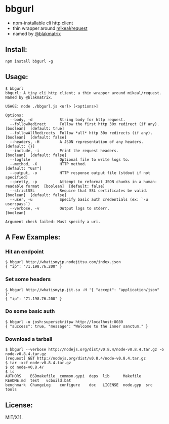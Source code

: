 # bbgurl

* npm-installable cli http client
* thin wrapper around [mikeal/request](https://github.com/mikeal/request)
* named by [@blakmatrix](https://github.com/blakmatrix)

## Install:

    npm install bbgurl -g

## Usage:

```
$ bbgurl 
bbgurl: A tiny cli http client; a thin wrapper around mikeal/request. Named by @blakmatrix.

USAGE: node ./bbgurl.js <url> [<options>]

Options:
  --body, -d            String body for http request.                             
  --followRedirect      Follow the first http 30x redirect (if any).                [boolean]  [default: true]
  --followAllRedirects  Follow *all* http 30x redirects (if any).                   [boolean]  [default: false]
  --headers, -H         A JSON representation of any headers.                       [default: {}]
  --include, -i         Print the request headers.                                  [boolean]  [default: false]
  --logfile             Optional file to write logs to.                           
  --method, -X          HTTP method.                                                [default: "GET"]
  --output, -o          HTTP response output file (stdout if not specified)       
  --pretty, -p          Attempt to reformat JSON chunks in a human-readable format  [boolean]  [default: false]
  --strictSSL           Require that SSL certificates be valid.                     [boolean]  [default: false]
  --user, -u            Specify basic auth credentials (ex: `-u user:pass`)       
  --verbose, -v         Output logs to stderr.                                      [boolean]

Argument check failed: Must specify a uri.
```

## A Few Examples:

### Hit an endpoint

```
$ bbgurl http://whatismyip.nodejitsu.com/index.json
{ "ip": "71.198.76.200" }
```

### Set some headers

```
$ bbgurl http://whatismyip.jit.su -H '{ "accept": "application/json" }'
{ "ip": "71.198.76.200" }
```

### Do some basic auth

```
$ bbgurl -u josh:supersekritpw http://localhost:8080
{ "success": true, "message": "Welcome to the inner sanctum." }
```

### Download a tarball

```
$ bbgurl --verbose http://nodejs.org/dist/v0.8.4/node-v0.8.4.tar.gz -o node-v0.8.4.tar.gz
[request] GET http://nodejs.org/dist/v0.8.4/node-v0.8.4.tar.gz
$ tar -xzf node-v0.8.4.tar.gz 
$ cd node-v0.8.4/
$ ls
AUTHORS    BSDmakefile  common.gypi  deps  lib      Makefile  README.md  test   vcbuild.bat
benchmark  ChangeLog    configure    doc   LICENSE  node.gyp  src        tools
```

## License:

MIT/X11.
